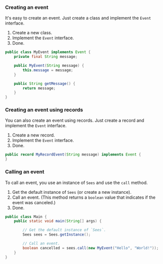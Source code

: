 ### Creating an event

It's easy to create an event. Just create a class and implement the `Event` interface.

1. Create a new class.
2. Implement the `Event` interface.
3. Done.

```java
public class MyEvent implements Event {
    private final String message;

    public MyEvent(String message) {
        this.message = message;
    }

    public String getMessage() {
        return message;
    }
}
```

### Creating an event using records

You can also create an event using records. Just create a record and implement the `Event` interface.

1. Create a new record.
2. Implement the `Event` interface.
3. Done.

```java
public record MyRecordEvent(String message) implements Event {
}
```

### Calling an event

To call an event, you use an instance of `Sees` and use the `call` method.

1. Get the default instance of `Sees` (or create a new instance).
2. Call an event. (This method returns a `boolean` value that indicates if the event was canceled.)
3. Done.

```java
public class Main {
    public static void main(String[] args) {

        // Get the default instance of `Sees`.
        Sees sees = Sees.getInstance();

        // Call an event.
        boolean cancelled = sees.call(new MyEvent("Hello", "World!"));
    }
}
```